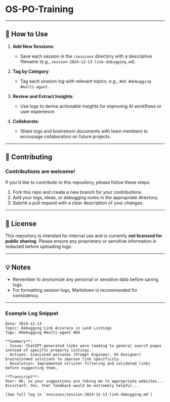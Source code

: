 # OS-PO-Training

---

## 🔧 How to Use

1. **Add New Sessions**:
   - Save each session in the `/sessions` directory with a descriptive filename (e.g., `session-2024-12-13-link-debugging.md`).
   
2. **Tag by Category**:
   - Tag each session log with relevant topics, e.g., `#UX #debugging #multi-agent`.
   
3. **Review and Extract Insights**:
   - Use logs to derive actionable insights for improving AI workflows or user experience.

4. **Collaborate**:
   - Share logs and brainstorm documents with team members to encourage collaboration on future projects.

---

## 🤝 Contributing

### Contributions are welcome!
If you'd like to contribute to this repository, please follow these steps:
1. Fork this repo and create a new branch for your contributions.
2. Add your logs, ideas, or debugging notes in the appropriate directory.
3. Submit a pull request with a clear description of your changes.

---

## 📜 License

This repository is intended for internal use and is currently **not licensed for public sharing**. Please ensure any proprietary or sensitive information is redacted before uploading logs.

---

## 💡 Notes

- Remember to anonymize any personal or sensitive data before saving logs.
- For formatting session logs, Markdown is recommended for consistency.

---

### Example Log Snippet

```plaintext
Date: 2024-12-13
Topic: Debugging Link Accuracy in Land Listings
Tags: #debugging #multi-agent #UX

**Summary**:
- Issue: ChatGPT-generated links were leading to general search pages instead of specific property listings.
- Actions: Simulated personas (Prompt Engineer, UX Designer) brainstormed solutions to improve link specificity.
- Resolution: Implemented stricter filtering and validated links before suggesting them.

**Transcript**:
User: Ok, so your suggestions are taking me to appropriate websites...
Assistant: Yes, that feedback would be extremely helpful...

(See full log in `sessions/session-2024-12-13-link-debugging.md`)

